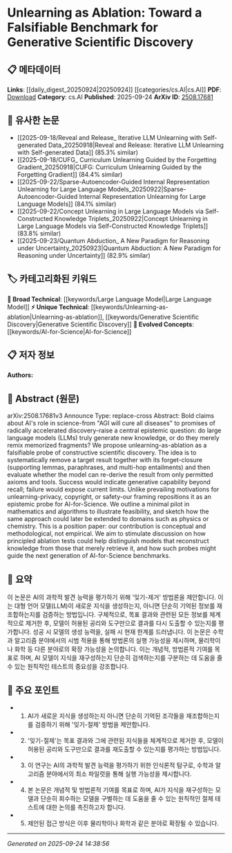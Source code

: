<!-- KEYWORD_LINKING_METADATA:
{
  "processed_timestamp": "2025-09-24T14:38:56.168583",
  "vocabulary_version": "1.0",
  "selected_keywords": [
    "Large Language Model",
    "Unlearning-as-ablation",
    "AI-for-Science",
    "Generative Scientific Discovery"
  ],
  "rejected_keywords": [],
  "similarity_scores": {
    "Large Language Model": 0.85,
    "Unlearning-as-ablation": 0.78,
    "AI-for-Science": 0.82,
    "Generative Scientific Discovery": 0.79
  },
  "extraction_method": "AI_prompt_based",
  "budget_applied": true,
  "candidates_json": {
    "candidates": [
      {
        "surface": "Large Language Models",
        "canonical": "Large Language Model",
        "aliases": [
          "LLMs"
        ],
        "category": "broad_technical",
        "rationale": "Large Language Models are central to the discussion of AI's role in scientific discovery.",
        "novelty_score": 0.45,
        "connectivity_score": 0.88,
        "specificity_score": 0.65,
        "link_intent_score": 0.85
      },
      {
        "surface": "Unlearning-as-ablation",
        "canonical": "Unlearning-as-ablation",
        "aliases": [
          "Unlearning",
          "Ablation"
        ],
        "category": "unique_technical",
        "rationale": "This concept is introduced as a novel method for probing AI's generative capabilities.",
        "novelty_score": 0.92,
        "connectivity_score": 0.7,
        "specificity_score": 0.85,
        "link_intent_score": 0.78
      },
      {
        "surface": "AI-for-Science",
        "canonical": "AI-for-Science",
        "aliases": [
          "AI in Science"
        ],
        "category": "evolved_concepts",
        "rationale": "AI-for-Science represents a growing field of interest in applying AI to scientific discovery.",
        "novelty_score": 0.75,
        "connectivity_score": 0.8,
        "specificity_score": 0.7,
        "link_intent_score": 0.82
      },
      {
        "surface": "Generative Scientific Discovery",
        "canonical": "Generative Scientific Discovery",
        "aliases": [
          "Scientific Discovery"
        ],
        "category": "unique_technical",
        "rationale": "This term captures the paper's focus on AI's potential to generate new scientific knowledge.",
        "novelty_score": 0.68,
        "connectivity_score": 0.75,
        "specificity_score": 0.78,
        "link_intent_score": 0.79
      }
    ],
    "ban_list_suggestions": [
      "epistemic probe",
      "position paper",
      "constructive scientific discovery"
    ]
  },
  "decisions": [
    {
      "candidate_surface": "Large Language Models",
      "resolved_canonical": "Large Language Model",
      "decision": "linked",
      "scores": {
        "novelty": 0.45,
        "connectivity": 0.88,
        "specificity": 0.65,
        "link_intent": 0.85
      }
    },
    {
      "candidate_surface": "Unlearning-as-ablation",
      "resolved_canonical": "Unlearning-as-ablation",
      "decision": "linked",
      "scores": {
        "novelty": 0.92,
        "connectivity": 0.7,
        "specificity": 0.85,
        "link_intent": 0.78
      }
    },
    {
      "candidate_surface": "AI-for-Science",
      "resolved_canonical": "AI-for-Science",
      "decision": "linked",
      "scores": {
        "novelty": 0.75,
        "connectivity": 0.8,
        "specificity": 0.7,
        "link_intent": 0.82
      }
    },
    {
      "candidate_surface": "Generative Scientific Discovery",
      "resolved_canonical": "Generative Scientific Discovery",
      "decision": "linked",
      "scores": {
        "novelty": 0.68,
        "connectivity": 0.75,
        "specificity": 0.78,
        "link_intent": 0.79
      }
    }
  ]
}
-->

# Unlearning as Ablation: Toward a Falsifiable Benchmark for Generative Scientific Discovery

## 📋 메타데이터

**Links**: [[daily_digest_20250924|20250924]] [[categories/cs.AI|cs.AI]]
**PDF**: [Download](https://arxiv.org/pdf/2508.17681.pdf)
**Category**: cs.AI
**Published**: 2025-09-24
**ArXiv ID**: [2508.17681](https://arxiv.org/abs/2508.17681)

## 🔗 유사한 논문
- [[2025-09-18/Reveal and Release_ Iterative LLM Unlearning with Self-generated Data_20250918|Reveal and Release: Iterative LLM Unlearning with Self-generated Data]] (85.3% similar)
- [[2025-09-18/CUFG_ Curriculum Unlearning Guided by the Forgetting Gradient_20250918|CUFG: Curriculum Unlearning Guided by the Forgetting Gradient]] (84.4% similar)
- [[2025-09-22/Sparse-Autoencoder-Guided Internal Representation Unlearning for Large Language Models_20250922|Sparse-Autoencoder-Guided Internal Representation Unlearning for Large Language Models]] (84.1% similar)
- [[2025-09-22/Concept Unlearning in Large Language Models via Self-Constructed Knowledge Triplets_20250922|Concept Unlearning in Large Language Models via Self-Constructed Knowledge Triplets]] (83.8% similar)
- [[2025-09-23/Quantum Abduction_ A New Paradigm for Reasoning under Uncertainty_20250923|Quantum Abduction: A New Paradigm for Reasoning under Uncertainty]] (82.9% similar)

## 🏷️ 카테고리화된 키워드
**🧠 Broad Technical**: [[keywords/Large Language Model|Large Language Model]]
**⚡ Unique Technical**: [[keywords/Unlearning-as-ablation|Unlearning-as-ablation]], [[keywords/Generative Scientific Discovery|Generative Scientific Discovery]]
**🚀 Evolved Concepts**: [[keywords/AI-for-Science|AI-for-Science]]

## 📋 저자 정보

**Authors:** 

## 📄 Abstract (원문)

arXiv:2508.17681v3 Announce Type: replace-cross 
Abstract: Bold claims about AI's role in science-from "AGI will cure all diseases" to promises of radically accelerated discovery-raise a central epistemic question: do large language models (LLMs) truly generate new knowledge, or do they merely remix memorized fragments? We propose unlearning-as-ablation as a falsifiable probe of constructive scientific discovery. The idea is to systematically remove a target result together with its forget-closure (supporting lemmas, paraphrases, and multi-hop entailments) and then evaluate whether the model can re-derive the result from only permitted axioms and tools. Success would indicate generative capability beyond recall; failure would expose current limits. Unlike prevailing motivations for unlearning-privacy, copyright, or safety-our framing repositions it as an epistemic probe for AI-for-Science. We outline a minimal pilot in mathematics and algorithms to illustrate feasibility, and sketch how the same approach could later be extended to domains such as physics or chemistry. This is a position paper: our contribution is conceptual and methodological, not empirical. We aim to stimulate discussion on how principled ablation tests could help distinguish models that reconstruct knowledge from those that merely retrieve it, and how such probes might guide the next generation of AI-for-Science benchmarks.

## 📝 요약

이 논문은 AI의 과학적 발견 능력을 평가하기 위해 '잊기-제거' 방법론을 제안합니다. 이는 대형 언어 모델(LLM)이 새로운 지식을 생성하는지, 아니면 단순히 기억된 정보를 재조합하는지를 검증하는 방법입니다. 구체적으로, 목표 결과와 관련된 모든 정보를 체계적으로 제거한 후, 모델이 허용된 공리와 도구만으로 결과를 다시 도출할 수 있는지를 평가합니다. 성공 시 모델의 생성 능력을, 실패 시 현재 한계를 드러냅니다. 이 논문은 수학과 알고리즘 분야에서의 시범 적용을 통해 방법론의 실행 가능성을 제시하며, 물리학이나 화학 등 다른 분야로의 확장 가능성을 논의합니다. 이는 개념적, 방법론적 기여를 목표로 하며, AI 모델이 지식을 재구성하는지 단순히 검색하는지를 구분하는 데 도움을 줄 수 있는 원칙적인 테스트의 중요성을 강조합니다.

## 🎯 주요 포인트

- 1. AI가 새로운 지식을 생성하는지 아니면 단순히 기억된 조각들을 재조합하는지를 검증하기 위해 '잊기-절제' 방법을 제안합니다.
- 2. '잊기-절제'는 목표 결과와 그에 관련된 지식들을 체계적으로 제거한 후, 모델이 허용된 공리와 도구만으로 결과를 재도출할 수 있는지를 평가하는 방법입니다.
- 3. 이 연구는 AI의 과학적 발견 능력을 평가하기 위한 인식론적 탐구로, 수학과 알고리즘 분야에서의 최소 파일럿을 통해 실행 가능성을 제시합니다.
- 4. 본 논문은 개념적 및 방법론적 기여를 목표로 하며, AI가 지식을 재구성하는 모델과 단순히 회수하는 모델을 구별하는 데 도움을 줄 수 있는 원칙적인 절제 테스트에 대한 논의를 촉진하고자 합니다.
- 5. 제안된 접근 방식은 이후 물리학이나 화학과 같은 분야로 확장될 수 있습니다.


---

*Generated on 2025-09-24 14:38:56*